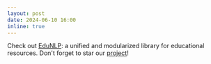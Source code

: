 ```yaml
---
layout: post
date: 2024-06-10 16:00
inline: true
---
```


Check out [EduNLP](https://arxiv.org/pdf/2406.01276): a unified and modularized library for educational resources. Don't forget to star our [project](https://github.com/bigdata-ustc/EduNLP)!
